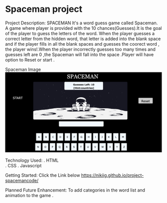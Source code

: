 # Spaceman project
Project Description:
SPACEMAN
It's a word guess game called Spaceman. A game where player is provided with the 10 chances(Guesses).It is the goal of the player to guess the letters of the word. When the player guesses a correct letter from the hidden word, that letter is added into the blank space and if the player fills in all the blank spaces and guesses the coorect word , the player wins!.When the player incorrectly guesses too many times and guesses left are 0 ,the Spaceman will fall into the space .Player will have option to Reset or start .

Spaceman Image
![Spacemanscreenshot.png](Spacemanscreenshot.png)

Technology Used:
. HTML  
. CSS
. Javascript

Getting Started:
Click the Link below
 https://nikiig.github.io/project-spacemancode/

Planned Future Enhancement:
To add categories in the  word list and animation to the game .